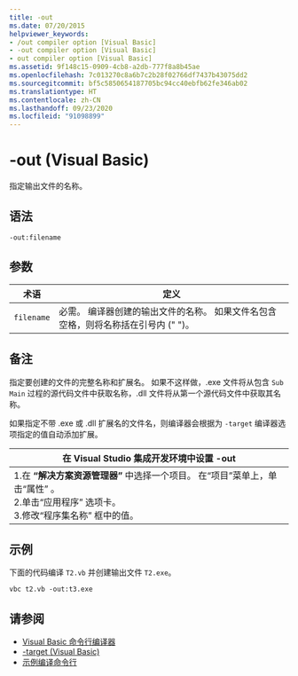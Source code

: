 ```yaml
---
title: -out
ms.date: 07/20/2015
helpviewer_keywords:
- /out compiler option [Visual Basic]
- -out compiler option [Visual Basic]
- out compiler option [Visual Basic]
ms.assetid: 9f148c15-0909-4cb8-a2db-777f8a8b45ae
ms.openlocfilehash: 7c013270c8a6b7c2b28f02766df7437b43075dd2
ms.sourcegitcommit: bf5c5850654187705bc94cc40ebfb62fe346ab02
ms.translationtype: HT
ms.contentlocale: zh-CN
ms.lasthandoff: 09/23/2020
ms.locfileid: "91098899"
---
```

# <a name="-out-visual-basic"></a>-out (Visual Basic)

指定输出文件的名称。  
  
## <a name="syntax"></a>语法  
  
```console  
-out:filename  
```  
  
## <a name="arguments"></a>参数  
  
|术语|定义|  
|---|---|  
|`filename`|必需。 编译器创建的输出文件的名称。 如果文件名包含空格，则将名称括在引号内 (" ")。|  
  
## <a name="remarks"></a>备注  

 指定要创建的文件的完整名称和扩展名。 如果不这样做，.exe 文件将从包含 `Sub Main` 过程的源代码文件中获取名称，.dll 文件将从第一个源代码文件中获取其名称。  
  
 如果指定不带 .exe 或 .dll 扩展名的文件名，则编译器会根据为 `-target` 编译器选项指定的值自动添加扩展。  
  
|在 Visual Studio 集成开发环境中设置 -out|  
|---|  
|1.在 **“解决方案资源管理器”** 中选择一个项目。 在“项目”菜单上，单击“属性”   。 <br />2.单击“应用程序”  选项卡。<br />3.修改“程序集名称”  框中的值。|  
  
## <a name="example"></a>示例  

 下面的代码编译 `T2.vb` 并创建输出文件 `T2.exe`。  
  
```console
vbc t2.vb -out:t3.exe  
```  
  
## <a name="see-also"></a>请参阅

- [Visual Basic 命令行编译器](index.md)
- [-target (Visual Basic)](target.md)
- [示例编译命令行](sample-compilation-command-lines.md)
